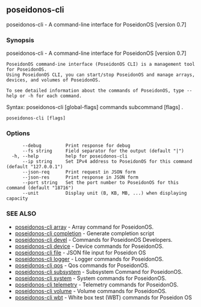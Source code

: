 ## poseidonos-cli

poseidonos-cli - A command-line interface for PoseidonOS [version 0.7]

### Synopsis

poseidonos-cli - A command-line interface for PoseidonOS [version 0.7]

	PoseidonOS command-ine interface (PoseidonOS CLI) is a management tool for PoseidonOS.
	Using PoseidonOS CLI, you can start/stop PoseidonOS and manage arrays, devices, and volumes of PoseidonOS.
	
	To see detailed information about the commands of PoseidonOS, type --help or -h for each command.

Syntax: 
  poseidonos-cli [global-flags] commands subcommand [flags] .
		

```
poseidonos-cli [flags]
```

### Options

```
      --debug         Print response for debug
      --fs string     Field separator for the output (default "|")
  -h, --help          help for poseidonos-cli
      --ip string     Set IPv4 address to PoseidonOS for this command (default "127.0.0.1")
      --json-req      Print request in JSON form
      --json-res      Print response in JSON form
      --port string   Set the port number to PoseidonOS for this command (default "18716")
      --unit          Display unit (B, KB, MB, ...) when displaying capacity
```

### SEE ALSO

* [poseidonos-cli array](poseidonos-cli_array.md)	 - Array command for PoseidonOS.
* [poseidonos-cli completion](poseidonos-cli_completion.md)	 - Generate completion script
* [poseidonos-cli devel](poseidonos-cli_devel.md)	 - Commands for PoseidonOS Developers.
* [poseidonos-cli device](poseidonos-cli_device.md)	 - Device commands for PoseidonOS.
* [poseidonos-cli file](poseidonos-cli_file.md)	 - JSON file input for Poseidon OS
* [poseidonos-cli logger](poseidonos-cli_logger.md)	 - Logger commands for PoseidonOS.
* [poseidonos-cli qos](poseidonos-cli_qos.md)	 - Qos commands for PoseidonOS.
* [poseidonos-cli subsystem](poseidonos-cli_subsystem.md)	 - Subsystem Command for PoseidonOS.
* [poseidonos-cli system](poseidonos-cli_system.md)	 - System commands for PoseidonOS.
* [poseidonos-cli telemetry](poseidonos-cli_telemetry.md)	 - Telemetry commands for PoseidonOS.
* [poseidonos-cli volume](poseidonos-cli_volume.md)	 - Volume commands for PoseidonOS.
* [poseidonos-cli wbt](poseidonos-cli_wbt.md)	 - White box test (WBT) commands for Poseidon OS

